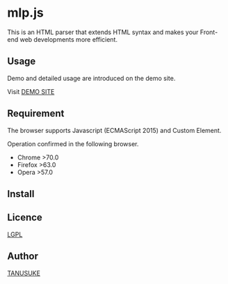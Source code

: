 mlp.js
====
This is an HTML parser that extends HTML syntax and makes your Front-end web developments more efficient.  


## Usage
Demo and detailed usage are introduced on the demo site.  

Visit [DEMO SITE](https://snst-lab.github.io/mlp.js/public/)


## Requirement
The browser supports Javascript (ECMAScript 2015) and Custom Element.

Operation confirmed in the following browser.
- Chrome >70.0
- Firefox >63.0
- Opera >57.0  

## Install


## Licence
[LGPL](https://www.gnu.org/licenses/lgpl-3.0.html)  


## Author
[TANUSUKE](https://github.com/snst-lab)  

